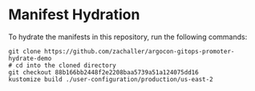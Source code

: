 # Manifest Hydration

To hydrate the manifests in this repository, run the following commands:

```shell
git clone https://github.com/zachaller/argocon-gitops-promoter-hydrate-demo
# cd into the cloned directory
git checkout 88b166bb2448f2e2208baa5739a51a124075dd16
kustomize build ./user-configuration/production/us-east-2
```
